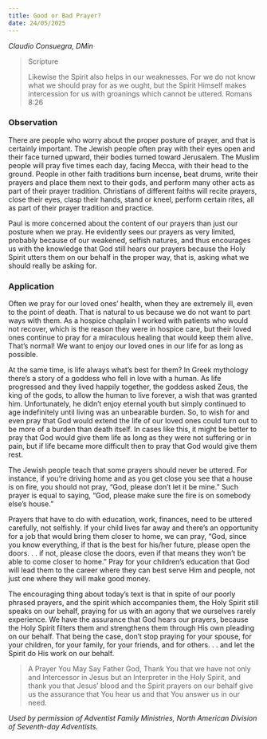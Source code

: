 ```yaml
---
title: Good or Bad Prayer?
date: 24/05/2025
---
```


_Claudio Consuegra, DMin_

> <p>Scripture</p>
> Likewise the Spirit also helps in our weaknesses. For we do not know what we should pray for as we ought, but the Spirit Himself makes intercession for us with groanings which cannot be uttered. Romans 8:26

### Observation

There are people who worry about the proper posture of prayer, and that is certainly important. The Jewish people often pray with their eyes open and their face turned upward, their bodies turned toward Jerusalem. The Muslim people will pray five times each day, facing Mecca, with their head to the ground. People in other faith traditions burn incense, beat drums, write their prayers and place them next to their gods, and perform many other acts as part of their prayer tradition. Christians of different faiths will recite prayers, close their eyes, clasp their hands, stand or kneel, perform certain rites, all as part of their prayer tradition and practice.

Paul is more concerned about the content of our prayers than just our posture when we pray. He evidently sees our prayers as very limited, probably because of our weakened, selfish natures, and thus encourages us with the knowledge that God still hears our prayers because the Holy Spirit utters them on our behalf in the proper way, that is, asking what we should really be asking for.

### Application

Often we pray for our loved ones’ health, when they are extremely ill, even to the point of death. That is natural to us because we do not want to part ways with them. As a hospice chaplain I worked with patients who would not recover, which is the reason they were in hospice care, but their loved ones continue to pray for a miraculous healing that would keep them alive. That’s normal! We want to enjoy our loved ones in our life for as long as possible.

At the same time, is life always what’s best for them? In Greek mythology there’s a story of a goddess who fell in love with a human. As life progressed and they lived happily together, the goddess asked Zeus, the king of the gods, to allow the human to live forever, a wish that was granted him. Unfortunately, he didn’t enjoy eternal youth but simply continued to age indefinitely until living was an unbearable burden. So, to wish for and even pray that God would extend the life of our loved ones could turn out to be more of a burden than death itself. In cases like this, it might be better to pray that God would give them life as long as they were not suffering or in pain, but if life became more difficult then to pray that God would give them rest.

The Jewish people teach that some prayers should never be uttered. For instance, if you’re driving home and as you get close you see that a house is on fire, you should not pray, “God, please don’t let it be mine.” Such prayer is equal to saying, “God, please make sure the fire is on somebody else’s house.”

Prayers that have to do with education, work, finances, need to be uttered carefully, not selfishly. If your child lives far away and there’s an opportunity for a job that would bring them closer to home, we can pray, “God, since you know everything, if that is the best for his/her future, please open the doors. . . if not, please close the doors, even if that means they won’t be able to come closer to home.” Pray for your children’s education that God will lead them to the career where they can best serve Him and people, not just one where they will make good money.

The encouraging thing about today’s text is that in spite of our poorly phrased prayers, and the spirit which accompanies them, the Holy Spirit still speaks on our behalf, praying for us with an agony that we ourselves rarely experience. We have the assurance that God hears our prayers, because the Holy Spirit filters them and strengthens them through His own pleading on our behalf. That being the case, don’t stop praying for your spouse, for your children, for your family, for your friends, and for others. . . and let the Spirit do His work on our behalf.

> <callout>A Prayer You May Say</callout>
> Father God, Thank You that we have not only and Intercessor in Jesus but an Interpreter in the Holy Spirit, and thank you that Jesus’ blood and the Spirit prayers on our behalf give us the assurance that You hear us and that You answer us in our need.

_Used by permission of Adventist Family Ministries, North American Division of Seventh-day Adventists._